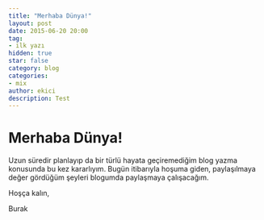 ```yaml
---
title: "Merhaba Dünya!"
layout: post
date: 2015-06-20 20:00
tag:
- ilk yazı
hidden: true
star: false
category: blog
categories: 
- mix
author: ekici
description: Test
---
```


# Merhaba Dünya!

Uzun süredir planlayıp da bir türlü hayata geçiremediğim blog yazma konusunda bu kez kararlıyım. Bugün itibarıyla hoşuma giden, paylaşılmaya değer gördüğüm şeyleri blogumda paylaşmaya çalışacağım.

Hoşça kalın,

Burak

